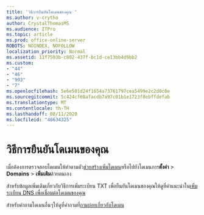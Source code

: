 ```yaml
---
title: 'วิธีการยืนยันโดเมนของคุณ '
ms.author: v-crytho
author: CrystalThomasMS
ms.audience: ITPro
ms.topic: article
ms.prod: office-online-server
ROBOTS: NOINDEX, NOFOLLOW
localization_priority: Normal
ms.assetid: 11f7503b-c802-437f-bc1d-ce13bb4d9bb2
ms.custom:
- "44"
- "46"
- "903"
- "7"
ms.openlocfilehash: 5e6e501d24f1654a73761797cea5499e2c2d0c0e
ms.sourcegitcommit: 5c424cf68afacdb7a97c01b1e1723f8ebffdefab
ms.translationtype: MT
ms.contentlocale: th-TH
ms.lasthandoff: 08/11/2020
ms.locfileid: "46634325"
---
```

# <a name="how-to-verify-your-domain"></a>วิธีการยืนยันโดเมนของคุณ

เมื่อต้องการตรวจสอบโดเมนให้ทำตามตัว[ช่วยสร้างเพิ่มโดเมน](https://portal.office.com/adminportal/home#/Domains/Wizard)หรือไปยังโดเมนการ**ตั้งค่า**  >  **Domains**  >  **เพิ่มเติม**ด้วยตนเอง

สำหรับข้อมูลเพิ่มเติมเกี่ยวกับวิธีการเพิ่มระเบียน TXT เพื่อยืนยันโดเมนของคุณให้ดูที่คำแนะนำใน[เพิ่มระเบียน DNS เพื่อเชื่อมต่อโดเมนของคุณ](https://docs.microsoft.com/microsoft-365/admin/get-help-with-domains/create-dns-records-at-any-dns-hosting-provider)

สำหรับคำถามโดเมนอื่นๆให้ดูที่คำถามที่[ถามบ่อยเกี่ยวกับโดเมน](https://docs.microsoft.com/microsoft-365/admin/setup/domains-faq)

